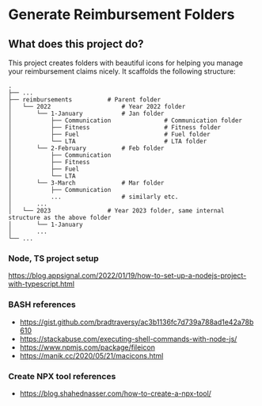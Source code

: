 # Generate Reimbursement Folders
## What does this project do?
This project creates folders with beautiful icons for helping you manage your reimbursement claims nicely.
It scaffolds the following structure:

    .
    ├── ...
    ├── reimbursements          # Parent folder
    │   └── 2022                    # Year 2022 folder
    │       └── 1-January           # Jan folder
    │           ├── Communication               # Communication folder
    │           ├── Fitness                     # Fitness folder
    │           ├── Fuel                        # Fuel folder
    │           └── LTA                         # LTA folder
    │       └── 2-February          # Feb folder
    │           ├── Communication
    │           ├── Fitness      
    │           ├── Fuel         
    │           └── LTA          
    │       └── 3-March             # Mar folder
    │           ├── Communication               
    │           ...                 # similarly etc.
    │       ...
    │   └── 2023                # Year 2023 folder, same internal structure as the above folder
    │       └── 1-January            
    │       ...                 
    └── ...


### Node, TS project setup
https://blog.appsignal.com/2022/01/19/how-to-set-up-a-nodejs-project-with-typescript.html


### BASH references
- https://gist.github.com/bradtraversy/ac3b1136fc7d739a788ad1e42a78b610
- https://stackabuse.com/executing-shell-commands-with-node-js/
- https://www.npmjs.com/package/fileicon
- https://manik.cc/2020/05/21/macicons.html

### Create NPX tool references
- https://blog.shahednasser.com/how-to-create-a-npx-tool/

